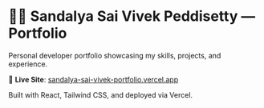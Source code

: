 # 🧑‍💻 Sandalya Sai Vivek Peddisetty — Portfolio

Personal developer portfolio showcasing my skills, projects, and experience.

🔗 **Live Site**: [sandalya-sai-vivek-portfolio.vercel.app](https://sandalya-sai-vivek-portfolio.vercel.app/)

Built with React, Tailwind CSS, and deployed via Vercel.
